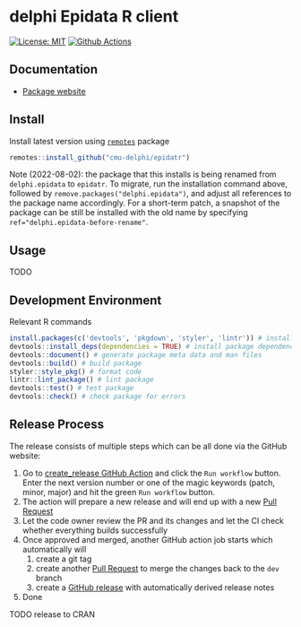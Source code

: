 # delphi Epidata R client

[![License: MIT][mit-image]][mit-url] [![Github Actions][github-actions-image]][github-actions-url]

## Documentation

- [Package website](https://cmu-delphi.github.io/epidatr/)

## Install

Install latest version using [`remotes`](https://cran.r-project.org/package=remotes) package

```R
remotes::install_github("cmu-delphi/epidatr")
```

Note (2022-08-02): the package that this installs is being renamed from
`delphi.epidata` to `epidatr`. To migrate, run the installation command above,
followed by `remove.packages("delphi.epidata")`, and adjust all references to
the package name accordingly. For a short-term patch, a snapshot of the package
can be still be installed with the old name by specifying
`ref="delphi.epidata-before-rename"`.

## Usage

TODO

## Development Environment

Relevant R commands
```r
install.packages(c('devtools', 'pkgdown', 'styler', 'lintr')) # install dev dependencies
devtools::install_deps(dependencies = TRUE) # install package dependencies
devtools::document() # generate package meta data and man files
devtools::build() # build package
styler::style_pkg() # format code
lintr::lint_package() # lint package
devtools::test() # test package
devtools::check() # check package for errors
```

## Release Process

The release consists of multiple steps which can be all done via the GitHub website:

1. Go to [create_release GitHub Action](https://github.com/cmu-delphi/epidatr/actions/workflows/create_release.yml) and click the `Run workflow` button. Enter the next version number or one of the magic keywords (patch, minor, major) and hit the green `Run workflow` button.
1. The action will prepare a new release and will end up with a new [Pull Request](https://github.com/cmu-delphi/epidatr/pulls)
1. Let the code owner review the PR and its changes and let the CI check whether everything builds successfully
1. Once approved and merged, another GitHub action job starts which automatically will
   1. create a git tag
   1. create another [Pull Request](https://github.com/cmu-delphi/epidatr/pulls) to merge the changes back to the `dev` branch
   1. create a [GitHub release](https://github.com/cmu-delphi/epidatr/releases) with automatically derived release notes
1. Done

TODO release to CRAN

[mit-image]: https://img.shields.io/badge/License-MIT-yellow.svg
[mit-url]: https://opensource.org/licenses/MIT
[github-actions-image]: https://github.com/cmu-delphi/epidatr/workflows/ci/badge.svg
[github-actions-url]: https://github.com/cmu-delphi/epidatr/actions
